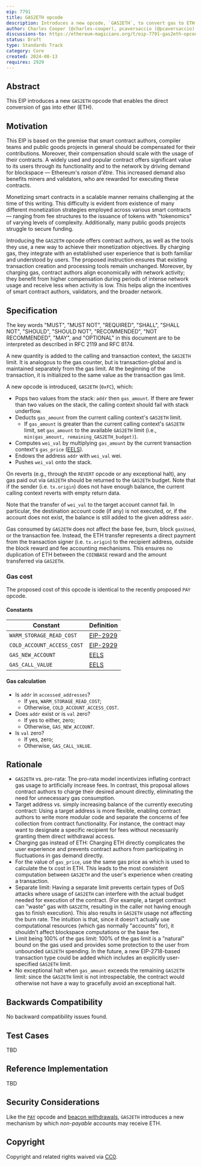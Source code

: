 ```yaml
---
eip: 7791
title: GAS2ETH opcode
description: Introduces a new opcode, `GAS2ETH`, to convert gas to ETH
author: Charles Cooper (@charles-cooper), pcaversaccio (@pcaversaccio)
discussions-to: https://ethereum-magicians.org/t/eip-7791-gas2eth-opcode/21418
status: Draft
type: Standards Track
category: Core
created: 2024-08-13
requires: 2929
---
```


## Abstract

This EIP introduces a new `GAS2ETH` opcode that enables the direct conversion of gas into ether (ETH).

## Motivation

This EIP is based on the premise that smart contract authors, compiler teams and public goods projects in general should be compensated for their contributions.
Moreover, their compensation should scale with the usage of their contracts.
A widely used and popular contract offers significant value to its users through its functionality and to the network by driving demand for blockspace — Ethereum's _raison d'être_.
This increased demand also benefits miners and validators, who are rewarded for executing these contracts.

Monetizing smart contracts in a scalable manner remains challenging at the time of this writing.
This difficulty is evident from existence of many different monetization strategies employed across various smart contracts — ranging from fee structures to the issuance of tokens with "tokenomics" of varying levels of complexity.
Additionally, many public goods projects struggle to secure funding.

Introducing the `GAS2ETH` opcode offers contract authors, as well as the tools they use, a new way to achieve their monetization objectives.
By charging gas, they integrate with an established user experience that is both familiar and understood by users.
The proposed instruction ensures that existing transaction creation and processing tools remain unchanged.
Moreover, by charging gas, contract authors align economically with network activity; they benefit from higher compensation during periods of intense network usage and receive less when activity is low.
This helps align the incentives of smart contract authors, validators, and the broader network.

## Specification

The key words "MUST", "MUST NOT", "REQUIRED", "SHALL", "SHALL NOT", "SHOULD", "SHOULD NOT", "RECOMMENDED", "NOT RECOMMENDED", "MAY", and "OPTIONAL" in this document are to be interpreted as described in RFC 2119 and RFC 8174.

A new quantity is added to the calling and transaction context, the `GAS2ETH` limit. It is analogous to the gas counter, but is transaction-global and is maintained separately from the gas limit. At the beginning of the transaction, it is initialized to the same value as the transaction gas limit.

A new opcode is introduced, `GAS2ETH` (`0xFC`), which:

- Pops two values from the stack: `addr` then `gas_amount`. If there are fewer than two values on the stack, the calling context should fail with stack underflow.
- Deducts `gas_amount` from the current calling context's `GAS2ETH` limit.
    - If `gas_amount` is greater than the current calling context's `GAS2ETH` limit, set `gas_amount` to the available `GAS2ETH` limit (i.e., `min(gas_amount, remaining_GAS2ETH_budget)`).
- Computes `wei_val` by multiplying `gas_amount` by the current transaction context's `gas_price` ([EELS][gasprice]).
- Endows the address `addr` with `wei_val` wei.
- Pushes `wei_val` onto the stack.

On reverts (e.g., through the `REVERT` opcode or any exceptional halt), any gas paid out via `GAS2ETH` should be returned to the `GAS2ETH` budget. Note that if the sender (i.e. `tx.origin`) does not have enough balance, the current calling context reverts with empty return data.

[gasprice]: https://github.com/ethereum/execution-specs/blob/98d6ddaaa709a2b7d0cd642f4cfcdadc8c0808e1/src/ethereum/cancun/vm/instructions/environment.py#L325

Note that the transfer of `wei_val` to the target account cannot fail. In particular, the destination account code (if any) is not executed, or, if the account does not exist, the balance is still added to the given address `addr`.

Gas consumed by `GAS2ETH` does not affect the base fee, burn, block `gasUsed`, or the transaction fee. Instead, the ETH transfer represents a direct payment from the transaction signer (i.e. `tx.origin`) to the recipient address, outside the block reward and fee accounting mechanisms. This ensures no duplication of ETH between the `COINBASE` reward and the amount transferred via `GAS2ETH`.

### Gas cost

The proposed cost of this opcode is identical to the recently proposed `PAY` opcode.

#### Constants

| Constant                   | Definition                |
| -------------------------- | ------------------------- |
| `WARM_STORAGE_READ_COST`   | [EIP-2929](./eip-2929.md) |
| `COLD_ACCOUNT_ACCESS_COST` | [EIP-2929](./eip-2929.md) |
| `GAS_NEW_ACCOUNT`          | [EELS][gna]               |
| `GAS_CALL_VALUE`           | [EELS][gcv]               |

[gna]: https://github.com/ethereum/execution-specs/blob/4d953035fb0cceda7cf21d71b2ab7a9a6f4632f0/src/ethereum/frontier/vm/gas.py#L52
[gcv]: https://github.com/ethereum/execution-specs/blob/4d953035fb0cceda7cf21d71b2ab7a9a6f4632f0/src/ethereum/frontier/vm/gas.py#L53

#### Gas calculation

- Is `addr` in `accessed_addresses`?
    - If yes, `WARM_STORAGE_READ_COST`;
    - Otherwise, `COLD_ACCOUNT_ACCESS_COST`.
- Does `addr` exist or is `val` zero?
    - If yes to either, zero;
    - Otherwise, `GAS_NEW_ACCOUNT`.
- Is `val` zero?
    - If yes, zero;
    - Otherwise, `GAS_CALL_VALUE`.

## Rationale

- `GAS2ETH` vs. pro-rata: The pro-rata model incentivizes inflating contract gas usage to artificially increase fees. In contrast, this proposal allows contract authors to charge their desired amount directly, eliminating the need for unnecessary gas consumption.
- Target address vs. simply increasing balance of the currently executing contract: Using a target address is more flexible, enabling contract authors to write more modular code and separate the concerns of fee collection from contract functionality. For instance, the contract may want to designate a specific recipient for fees without necessarily granting them direct withdrawal access.
- Charging gas instead of ETH: Charging ETH directly complicates the user experience and prevents contract authors from participating in fluctuations in gas demand directly.
- For the value of `gas_price`, use the same gas price as which is used to calculate the tx cost in ETH. This leads to the most consistent computation between `GAS2ETH` and the user's experience when creating a transaction.
- Separate limit: Having a separate limit prevents certain types of DoS attacks where usage of `GAS2ETH` can interfere with the actual budget needed for execution of the contract. (For example, a target contract can "waste" gas with `GAS2ETH`, resulting in the caller not having enough gas to finish execution). This also results in `GAS2ETH` usage not affecting the burn rate. The intuition is that, since it doesn't actually use computational resources (which gas normally "accounts" for), it shouldn't affect blockspace computations or the base fee.
- Limit being 100% of the gas limit: 100% of the gas limit is a "natural" bound on the gas used and provides some protection to the user from unbounded `GAS2ETH` spending. In the future, a new EIP-2718-based transaction type could be added which includes an explicitly user-specified `GAS2ETH` limit.
- No exceptional halt when `gas_amount` exceeds the remaining `GAS2ETH` limit: since the `GAS2ETH` limit is not introspectable, the contract would otherwise not have a way to gracefully avoid an exceptional halt.

## Backwards Compatibility

No backward compatibility issues found.

## Test Cases

TBD

## Reference Implementation

TBD

## Security Considerations

Like the [`PAY`](./eip-5920.md) opcode and [beacon withdrawals](./eip-4895.md), `GAS2ETH` introduces a new mechanism by which _non-payable_ accounts may receive ETH.

## Copyright

Copyright and related rights waived via [CC0](../LICENSE.md).
